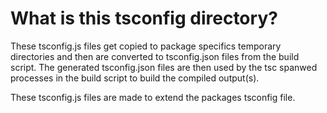 # What is this tsconfig directory?

These tsconfig.js files get copied to package specifics temporary directories and then are converted to tsconfig.json files from the build script.
The generated tsconfig.json files are then used by the tsc spanwed processes in the build script to build the compiled output(s).

These tsconfig.js files are made to extend the packages tsconfig file.
